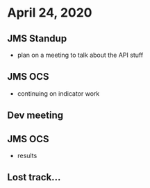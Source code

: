 # April 24, 2020

## JMS Standup
- plan on a meeting to talk about the API stuff
  
## JMS OCS
- continuing on indicator work

## Dev meeting

## JMS OCS
- results

## Lost track...